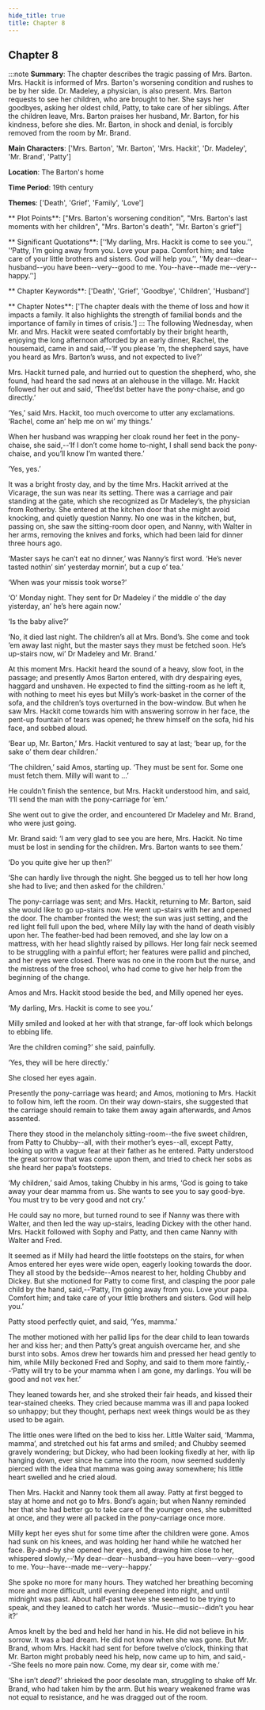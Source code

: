 ```yaml
---
hide_title: true
title: Chapter 8
---
```

## Chapter 8
:::note
**Summary**:
The chapter describes the tragic passing of Mrs. Barton. Mrs. Hackit is informed of Mrs. Barton's worsening condition and rushes to be by her side. Dr. Madeley, a physician, is also present. Mrs. Barton requests to see her children, who are brought to her. She says her goodbyes, asking her oldest child, Patty, to take care of her siblings. After the children leave, Mrs. Barton praises her husband, Mr. Barton, for his kindness, before she dies. Mr. Barton, in shock and denial, is forcibly removed from the room by Mr. Brand.

**Main Characters**:
['Mrs. Barton', 'Mr. Barton', 'Mrs. Hackit', 'Dr. Madeley', 'Mr. Brand', 'Patty']

**Location**:
The Barton's home

**Time Period**:
19th century

**Themes**:
['Death', 'Grief', 'Family', 'Love']

** Plot Points**:
["Mrs. Barton's worsening condition", "Mrs. Barton's last moments with her children", "Mrs. Barton's death", "Mr. Barton's grief"]

** Significant Quotations**:
['‘My darling, Mrs. Hackit is come to see you.’', '‘Patty, I’m going away from you. Love your papa. Comfort him; and take care of your little brothers and sisters. God will help you.’', '‘My dear--dear--husband--you have been--very--good to me. You--have--made me--very--happy.’']

** Chapter Keywords**:
['Death', 'Grief', 'Goodbye', 'Children', 'Husband']

** Chapter Notes**:
['The chapter deals with the theme of loss and how it impacts a family. It also highlights the strength of familial bonds and the importance of family in times of crisis.']
:::
The following Wednesday, when Mr. and Mrs. Hackit were seated comfortably by their bright hearth, enjoying the long afternoon afforded by an early dinner, Rachel, the housemaid, came in and said,--‘If you please ’m, the shepherd says, have you heard as Mrs. Barton’s wuss, and not expected to live?’ 

Mrs. Hackit turned pale, and hurried out to question the shepherd, who, she found, had heard the sad news at an alehouse in the village. Mr. Hackit followed her out and said, ‘Thee’dst better have the pony-chaise, and go directly.’ 

‘Yes,’ said Mrs. Hackit, too much overcome to utter any exclamations. ‘Rachel, come an’ help me on wi’ my things.’ 

When her husband was wrapping her cloak round her feet in the pony-chaise, she said,--‘If I don’t come home to-night, I shall send back the pony-chaise, and you’ll know I’m wanted there.’ 

‘Yes, yes.’ 

It was a bright frosty day, and by the time Mrs. Hackit arrived at the Vicarage, the sun was near its setting. There was a carriage and pair standing at the gate, which she recognized as Dr Madeley’s, the physician from Rotherby. She entered at the kitchen door that she might avoid knocking, and quietly question Nanny. No one was in the kitchen, but, passing on, she saw the sitting-room door open, and Nanny, with Walter in her arms, removing the knives and forks, which had been laid for dinner three hours ago. 

‘Master says he can’t eat no dinner,’ was Nanny’s first word. ‘He’s never tasted nothin’ sin’ yesterday mornin’, but a cup o’ tea.’ 

‘When was your missis took worse?’ 

‘O’ Monday night. They sent for Dr Madeley i’ the middle o’ the day yisterday, an’ he’s here again now.’ 

‘Is the baby alive?’ 

‘No, it died last night. The children’s all at Mrs. Bond’s. She come and took ’em away last night, but the master says they must be fetched soon. He’s up-stairs now, wi’ Dr Madeley and Mr. Brand.’ 

At this moment Mrs. Hackit heard the sound of a heavy, slow foot, in the passage; and presently Amos Barton entered, with dry despairing eyes, haggard and unshaven. He expected to find the sitting-room as he left it, with nothing to meet his eyes but Milly’s work-basket in the corner of the sofa, and the children’s toys overturned in the bow-window. But when he saw Mrs. Hackit come towards him with answering sorrow in her face, the pent-up fountain of tears was opened; he threw himself on the sofa, hid his face, and sobbed aloud. 

‘Bear up, Mr. Barton,’ Mrs. Hackit ventured to say at last; ‘bear up, for the sake o’ them dear children.’ 

‘The children,’ said Amos, starting up. ‘They must be sent for. Some one must fetch them. Milly will want to ...’ 

He couldn’t finish the sentence, but Mrs. Hackit understood him, and said, ‘I’ll send the man with the pony-carriage for ’em.’ 

She went out to give the order, and encountered Dr Madeley and Mr. Brand, who were just going. 

Mr. Brand said: ‘I am very glad to see you are here, Mrs. Hackit. No time must be lost in sending for the children. Mrs. Barton wants to see them.’ 

‘Do you quite give her up then?’ 

‘She can hardly live through the night. She begged us to tell her how long she had to live; and then asked for the children.’ 

The pony-carriage was sent; and Mrs. Hackit, returning to Mr. Barton, said she would like to go up-stairs now. He went up-stairs with her and opened the door. The chamber fronted the west; the sun was just setting, and the red light fell full upon the bed, where Milly lay with the hand of death visibly upon her. The feather-bed had been removed, and she lay low on a mattress, with her head slightly raised by pillows. Her long fair neck seemed to be struggling with a painful effort; her features were pallid and pinched, and her eyes were closed. There was no one in the room but the nurse, and the mistress of the free school, who had come to give her help from the beginning of the change. 

Amos and Mrs. Hackit stood beside the bed, and Milly opened her eyes. 

‘My darling, Mrs. Hackit is come to see you.’ 

Milly smiled and looked at her with that strange, far-off look which belongs to ebbing life. 

‘Are the children coming?’ she said, painfully. 

‘Yes, they will be here directly.’ 

She closed her eyes again. 

Presently the pony-carriage was heard; and Amos, motioning to Mrs. Hackit to follow him, left the room. On their way down-stairs, she suggested that the carriage should remain to take them away again afterwards, and Amos assented. 

There they stood in the melancholy sitting-room--the five sweet children, from Patty to Chubby--all, with their mother’s eyes--all, except Patty, looking up with a vague fear at their father as he entered. Patty understood the great sorrow that was come upon them, and tried to check her sobs as she heard her papa’s footsteps. 

‘My children,’ said Amos, taking Chubby in his arms, ‘God is going to take away your dear mamma from us. She wants to see you to say good-bye. You must try to be very good and not cry.’ 

He could say no more, but turned round to see if Nanny was there with Walter, and then led the way up-stairs, leading Dickey with the other hand. Mrs. Hackit followed with Sophy and Patty, and then came Nanny with Walter and Fred. 

It seemed as if Milly had heard the little footsteps on the stairs, for when Amos entered her eyes were wide open, eagerly looking towards the door. They all stood by the bedside--Amos nearest to her, holding Chubby and Dickey. But she motioned for Patty to come first, and clasping the poor pale child by the hand, said,--‘Patty, I’m going away from you. Love your papa. Comfort him; and take care of your little brothers and sisters. God will help you.’ 

Patty stood perfectly quiet, and said, ‘Yes, mamma.’ 

The mother motioned with her pallid lips for the dear child to lean towards her and kiss her; and then Patty’s great anguish overcame her, and she burst into sobs. Amos drew her towards him and pressed her head gently to him, while Milly beckoned Fred and Sophy, and said to them more faintly,--‘Patty will try to be your mamma when I am gone, my darlings. You will be good and not vex her.’ 

They leaned towards her, and she stroked their fair heads, and kissed their tear-stained cheeks. They cried because mamma was ill and papa looked so unhappy; but they thought, perhaps next week things would be as they used to be again. 

The little ones were lifted on the bed to kiss her. Little Walter said, ‘Mamma, mamma’, and stretched out his fat arms and smiled; and Chubby seemed gravely wondering; but Dickey, who had been looking fixedly at her, with lip hanging down, ever since he came into the room, now seemed suddenly pierced with the idea that mamma was going away somewhere; his little heart swelled and he cried aloud. 

Then Mrs. Hackit and Nanny took them all away. Patty at first begged to stay at home and not go to Mrs. Bond’s again; but when Nanny reminded her that she had better go to take care of the younger ones, she submitted at once, and they were all packed in the pony-carriage once more. 

Milly kept her eyes shut for some time after the children were gone. Amos had sunk on his knees, and was holding her hand while he watched her face. By-and-by she opened her eyes, and, drawing him close to her, whispered slowly,--‘My dear--dear--husband--you have been--very--good to me. You--have--made me--very--happy.’ 

She spoke no more for many hours. They watched her breathing becoming more and more difficult, until evening deepened into night, and until midnight was past. About half-past twelve she seemed to be trying to speak, and they leaned to catch her words. ‘Music--music--didn’t you hear it?’ 

Amos knelt by the bed and held her hand in his. He did not believe in his sorrow. It was a bad dream. He did not know when she was gone. But Mr. Brand, whom Mrs. Hackit had sent for before twelve o’clock, thinking that Mr. Barton might probably need his help, now came up to him, and said,--‘She feels no more pain now. Come, my dear sir, come with me.’ 

‘She isn’t _dead_?’ shrieked the poor desolate man, struggling to shake off Mr. Brand, who had taken him by the arm. But his weary weakened frame was not equal to resistance, and he was dragged out of the room. 

